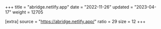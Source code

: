 +++
title = "abridge.netlify.app"
date = "2022-11-26"
updated = "2023-04-17"
weight = 12705

[extra]
source = "https://abridge.netlify.app/"
ratio = 29
size = 12
+++
